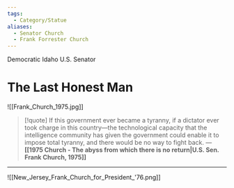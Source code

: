 ```yaml
---
tags:
  - Category/Statue
aliases:
  - Senator Church
  - Frank Forrester Church
---
```

Democratic Idaho U.S. Senator

# The Last Honest Man

![[Frank_Church_1975.jpg]]

>[!quote]
>If this government ever became a tyranny, if a dictator ever took charge in this country—the technological capacity that the intelligence community has given the government could enable it to impose total tyranny, and there would be no way to fight back.
>— **[[1975 Church - The abyss from which there is no return|U.S. Sen. Frank Church, 1975]]**

---

![[New_Jersey_Frank_Church_for_President_'76.png]]